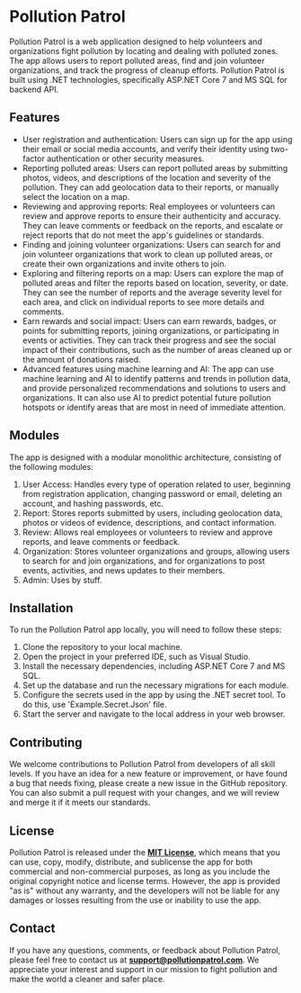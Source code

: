 # **Pollution Patrol**

Pollution Patrol is a web application designed to help volunteers and organizations fight pollution by locating and dealing with polluted zones. The app allows users to report polluted areas, find and join volunteer organizations, and track the progress of cleanup efforts. Pollution Patrol is built using .NET technologies, specifically ASP.NET Core 7 and MS SQL for backend API.

## **Features**

- User registration and authentication: Users can sign up for the app using their email or social media accounts, and verify their identity using two-factor authentication or other security measures.
- Reporting polluted areas: Users can report polluted areas by submitting photos, videos, and descriptions of the location and severity of the pollution. They can add geolocation data to their reports, or manually select the location on a map.
- Reviewing and approving reports: Real employees or volunteers can review and approve reports to ensure their authenticity and accuracy. They can leave comments or feedback on the reports, and escalate or reject reports that do not meet the app's guidelines or standards.
- Finding and joining volunteer organizations: Users can search for and join volunteer organizations that work to clean up polluted areas, or create their own organizations and invite others to join.
- Exploring and filtering reports on a map: Users can explore the map of polluted areas and filter the reports based on location, severity, or date. They can see the number of reports and the average severity level for each area, and click on individual reports to see more details and comments.
- Earn rewards and social impact: Users can earn rewards, badges, or points for submitting reports, joining organizations, or participating in events or activities. They can track their progress and see the social impact of their contributions, such as the number of areas cleaned up or the amount of donations raised.
- Advanced features using machine learning and AI: The app can use machine learning and AI to identify patterns and trends in pollution data, and provide personalized recommendations and solutions to users and organizations. It can also use AI to predict potential future pollution hotspots or identify areas that are most in need of immediate attention.

## **Modules**

The app is designed with a modular monolithic architecture, consisting of the following modules:

1. User Access: Handles every type of operation related to user, beginning from registration application, changing password or email, deleting an account, and hashing passwords, etc.
2. Report: Stores reports submitted by users, including geolocation data, photos or videos of evidence, descriptions, and contact information.
3. Review: Allows real employees or volunteers to review and approve reports, and leave comments or feedback.
4. Organization: Stores volunteer organizations and groups, allowing users to search for and join organizations, and for organizations to post events, activities, and news updates to their members.
5. Admin: Uses by stuff.

## **Installation**

To run the Pollution Patrol app locally, you will need to follow these steps:

1. Clone the repository to your local machine.
2. Open the project in your preferred IDE, such as Visual Studio.
3. Install the necessary dependencies, including ASP.NET Core 7 and MS SQL.
4. Set up the database and run the necessary migrations for each module.
5. Configure the secrets used in the app by using the .NET secret tool. To do this, use 'Example.Secret.Json' file.
6. Start the server and navigate to the local address in your web browser.

## **Contributing**

We welcome contributions to Pollution Patrol from developers of all skill levels. If you have an idea for a new feature or improvement, or have found a bug that needs fixing, please create a new issue in the GitHub repository. You can also submit a pull request with your changes, and we will review and merge it if it meets our standards.

## **License**

Pollution Patrol is released under the **[MIT License](https://opensource.org/licenses/MIT)**, which means that you can use, copy, modify, distribute, and sublicense the app for both commercial and non-commercial purposes, as long as you include the original copyright notice and license terms. However, the app is provided "as is" without any warranty, and the developers will not be liable for any damages or losses resulting from the use or inability to use the app.

## Contact

If you have any questions, comments, or feedback about Pollution Patrol, please feel free to contact us at **[support@pollutionpatrol.com](mailto:support@pollutionpatrol.com)**. We appreciate your interest and support in our mission to fight pollution and make the world a cleaner and safer place.
